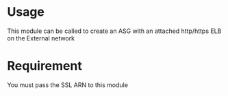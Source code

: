 # Usage
This module can be called to create an ASG with an attached http/https ELB on the External network

# Requirement
You must pass the SSL ARN to this module


